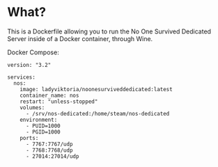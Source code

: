 # What?
This is a Dockerfile allowing you to run the No One Survived Dedicated 
Server inside of a Docker container, through Wine.

Docker Compose:
```
version: "3.2"

services:
  nos:
    image: ladyviktoria/noonesurviveddedicated:latest
    container_name: nos
    restart: "unless-stopped"
    volumes:
      - /srv/nos-dedicated:/home/steam/nos-dedicated
    environment:
      - PUID=1000
      - PGID=1000
    ports:
      - 7767:7767/udp
      - 7768:7768/udp
      - 27014:27014/udp
```
